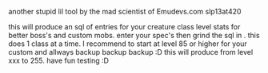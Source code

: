 another stupid lil tool by the mad scientist of Emudevs.com slp13at420

this will produce an sql of entries for your creature class level stats for better boss's and custom mobs.
enter your spec's then grind the sql in . this does 1 class at a time. I recommend to start at level 85 or higher for your custom and allways backup  backup backup :D this will produce from level xxx to 255.
have fun testing :D
